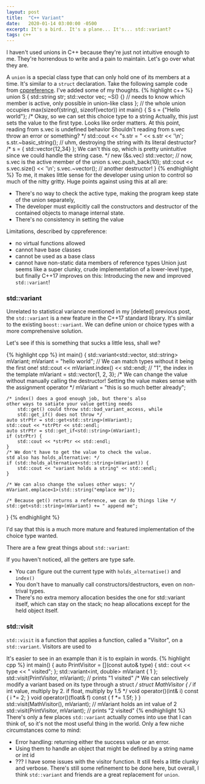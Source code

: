 ```yaml
---
layout: post
title:  "C++ Variant"
date:   2020-01-14 03:00:00 -0500
excerpt: It's a bird.. It's a plane... It's... std::variant?
tags: c++
---
```

I haven't used unions in C++ because they're just not intuitive enough to me. They're horrendous to write and a pain to maintain. Let's go over what they are.

A `union` is a special class type that can only hold one of its members at a time. It's similar to a `struct` declaration. Take the following sample code from [cppreference](https://en.cppreference.com/w/cpp/language/union). I've added some of my thoughts.
{% highlight c++ %}
union S {
   std::string str;
   std::vector<int> vec;
   ~S() {} // needs to know which member is active, only possible in union-like class
};  // the whole union occupies max(sizeof(string), sizeof(vector))
int main()
{
    S s = {"Hello world"};
    /*
    Okay, so we can set this choice type to a string
    Actually, this just sets the value to the first type. Looks like order matters.
    At this point, reading from s.vec is undefined behavior
    Shouldn't reading from s.vec throw an error or something?
    */
    std::cout << "s.str = " << s.str << '\n';
    s.str.~basic_string();  // uhm, destroying the string with its literal destructor?
    /*
    s = { std::vector<int>{12,34} };
    We can't this op, which is pretty unintuitive
    since we could handle the string case.
    */
    new (&s.vec) std::vector<int>;
    // now, s.vec is the active member of the union
    s.vec.push_back(10);
    std::cout << s.vec.size() << '\n';
    s.vec.~vector(); // another destructor!
}
{% endhighlight %}
To me, it makes little sense for the developer using union to control so much of the nitty gritty. Huge points against using this at all are:
 - There's no way to check the active type, making the program keep state of the union separately,
 - The developer must explicitly call the constructors and destructor of the contained objects to manage internal state.
 - There's no consistency in setting the value

Limitations, described by cppreference:
 - no virtual functions allowed
 - cannot have base classes
 - cannot be used as a base class
 - cannot have non-static data members of reference types
Union just seems like a super clunky, crude implementation of a lower-level type, but finally C++17 improves on this: Introducing the new and improved `std::variant`!

### std::variant
Unrelated to statistical variance mentioned in my [deleted] previous post, the `std::variant` is a new feature in the C++17 standard library. It's similar to the existing `boost::variant`. We can define union or choice types with a more comprehensive solution.

Let's see if this is something that sucks a little less, shall we?

{% highlight cpp %}
int main() {
    std::variant<std::vector<int>, std::string> mVariant;
    mVariant = "hello world";  // We can match types without it being the first one!
    std::cout << mVariant.index() << std::endl;  // "1", the index in the template
    mVariant = std::vector{1, 2, 3};
    /* We can change the value without manually calling the destructor!
    Setting the value makes sense with the assignment operator */
    mVariant = "this is so much better already";

    /* index() does a good enough job, but there's also
    other ways to satiate your value getting needs 
        std::get() could throw std::bad_variant_access, while
        std::get_if() does not throw */
    auto strPtr = std::get<std::string>(mVariant);
    std::cout << *strPtr << std::endl;
    auto strPtr = std::get_if<std::string>(mVariant);
    if (strPtr) {
        std::cout << *strPtr << std::endl;
    }
    /* We don't have to get the value to check the value.
    std also has holds_alternative: */
    if (std::holds_alternative<std::string>(mVariant)) {
        std::cout << "variant holds a string" << std::endl;
    }

    /* We can also change the values other ways: */
    mVariant.emplace<1>(std::string("emplace me"));
    
    /* Because get() returns a reference, we can do things like */
    std::get<std::string>(mVariant) += " append me";
}
{% endhighlight %}


I'd say that this is a much more mature and featured implementation of the choice type wanted.

There are a few great things about `std::variant`:

If you haven't noticed, all the getters are type safe.
 - You can figure out the current type with `holds_alternative()` and `index()`
 - You don't have to manually call constructors/destructors, even on non-trival types.
 - There's no extra memory allocation besides the one for std::variant itself, which can stay on the stack; no heap allocations except for the held object itself.

### std::visit
`std::visit` is a function that applies a function, called a "Visitor", on a `std::variant`. Visitors are used to

It's easier to see in an example than it is to explain in words.
{% highlight cpp %}
int main() {
    auto PrintVisitor = [](const auto& type) { std:: cout << type << " visited"; };
    std::variant<int, double> mVariant { 1 };
    std::visit(PrintVisitor, mVariant);  // prints "1 visited"
    /* We can selectively modify a variant based on its type through a struct */
    struct MathVisitor {
    	/* if int value, multiply by 2. if float, multiply by 1.5 */
        void operator()(int& i) const {
            i *= 2;
        }
        void operator()(float& f) const {
            f *= 1.5f;
        }
    }
    std::visit(MathVisitor(), mVariant);  // mVariant holds an int value of 2
    std::visit(PrintVisitor, mVariant);  // prints "2 visited"
{% endhighlight %}
There's only a few places `std::variant` actually comes into use that I can think of, so it's not the most useful thing in the world. Only a few niche circumstances come to mind:

 - Error handling: returning either the success value or an error.
 - Using them to handle an object that might be defined by a string name or int id
 - ???
I have some issues with the visitor function. It still feels a little clunky and verbose.  There's still some refinement to be done here, but overall, I think `std::variant` and friends are a great replacement for `union`.



